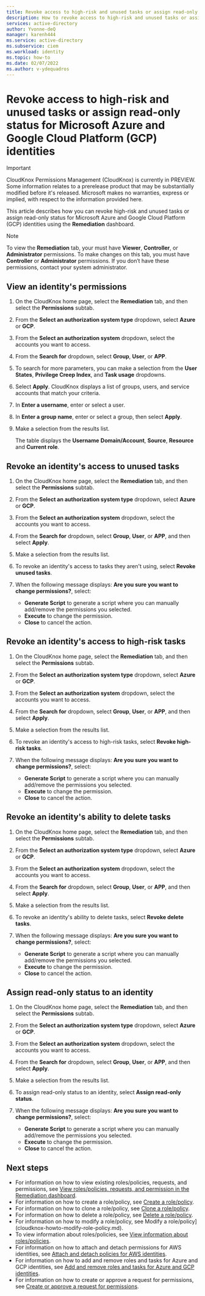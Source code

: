 ```yaml
---
title: Revoke access to high-risk and unused tasks or assign read-only status for Microsoft Azure and Google Cloud Platform (GCP) identities in the Remediation dashboard in CloudKnox Permissions Management
description: How to revoke access to high-risk and unused tasks or assign read-only status for Microsoft Azure and Google Cloud Platform (GCP) identities in the Remediation dashboard in CloudKnox Permissions Management.
services: active-directory
author: Yvonne-deQ
manager: karenh444
ms.service: active-directory
ms.subservice: ciem
ms.workload: identity
ms.topic: how-to
ms.date: 02/07/2022
ms.author: v-ydequadros
---
```


# Revoke access to high-risk and unused tasks or assign read-only status for Microsoft Azure and Google Cloud Platform (GCP) identities


> [!IMPORTANT]
> CloudKnox Permissions Management (CloudKnox) is currently in PREVIEW.
> Some information relates to a prerelease product that may be substantially modified before it's released. Microsoft makes no warranties, express or implied, with respect to the information provided here.

This article describes how you can revoke high-risk and unused tasks or assign read-only status for Microsoft Azure and Google Cloud Platform (GCP) identities using the **Remediation** dashboard.

> [!NOTE]
> To view the **Remediation** tab, your must have **Viewer**, **Controller**, or **Administrator** permissions. To make changes on this tab, you must have **Controller** or **Administrator** permissions. If you don’t have these permissions, contact your system administrator.

## View an identity's permissions

1. On the CloudKnox home page, select the **Remediation** tab, and then select the **Permissions** subtab.
1. From the **Select an authorization system type** dropdown, select **Azure** or **GCP**.
1. From the **Select an authorization system** dropdown, select the accounts you want to access.
1. From the **Search for** dropdown, select **Group**, **User**, or **APP**.
1. To search for more parameters, you can make a selection from the **User States**, **Privilege Creep Index**, and **Task usage** dropdowns.
1. Select **Apply**.
    CloudKnox displays a list of groups, users, and service accounts that match your criteria.
1. In **Enter a username**, enter or select a user.
1. In **Enter a group name**, enter or select a group, then select **Apply**.
1. Make a selection from the results list.

    The table displays the **Username** **Domain/Account**, **Source**, **Resource** and **Current role**.


## Revoke an identity's access to unused tasks

1. On the CloudKnox home page, select the **Remediation** tab, and then select the **Permissions** subtab.
1. From the **Select an authorization system type** dropdown, select **Azure** or **GCP**.
1. From the **Select an authorization system** dropdown, select the accounts you want to access.
1. From the **Search for** dropdown, select **Group**, **User**, or **APP**, and then select **Apply**.
1. Make a selection from the results list.

1. To revoke an identity's access to tasks they aren't using, select **Revoke unused tasks**.
1. When the following message displays: **Are you sure you want to change permissions?**, select: 
    - **Generate Script** to generate a script where you can manually add/remove the permissions you selected.
    - **Execute** to change the permission.
    - **Close** to cancel the action.

## Revoke an identity's access to high-risk tasks

1. On the CloudKnox home page, select the **Remediation** tab, and then select the **Permissions** subtab.
1. From the **Select an authorization system type** dropdown, select **Azure** or **GCP**.
1. From the **Select an authorization system** dropdown, select the accounts you want to access.
1. From the **Search for** dropdown, select **Group**, **User**, or **APP**, and then select **Apply**.
1. Make a selection from the results list.

1. To revoke an identity's access to high-risk tasks, select **Revoke high-risk tasks**.
1. When the following message displays: **Are you sure you want to change permissions?**, select: 
    - **Generate Script** to generate a script where you can manually add/remove the permissions you selected.
    - **Execute** to change the permission.
    - **Close** to cancel the action.

## Revoke an identity's ability to delete tasks

1. On the CloudKnox home page, select the **Remediation** tab, and then select the **Permissions** subtab.
1. From the **Select an authorization system type** dropdown, select **Azure** or **GCP**.
1. From the **Select an authorization system** dropdown, select the accounts you want to access.
1. From the **Search for** dropdown, select **Group**, **User**, or **APP**, and then select **Apply**.
1. Make a selection from the results list.

1. To revoke an identity's ability to delete tasks, select **Revoke delete tasks**.
1. When the following message displays: **Are you sure you want to change permissions?**, select: 
    - **Generate Script** to generate a script where you can manually add/remove the permissions you selected.
    - **Execute** to change the permission.
    - **Close** to cancel the action.

## Assign read-only status to an identity

1. On the CloudKnox home page, select the **Remediation** tab, and then select the **Permissions** subtab.
1. From the **Select an authorization system type** dropdown, select **Azure** or **GCP**.
1. From the **Select an authorization system** dropdown, select the accounts you want to access.
1. From the **Search for** dropdown, select **Group**, **User**, or **APP**, and then select **Apply**.
1. Make a selection from the results list.

1. To assign read-only status to an identity, select **Assign read-only status**.
1. When the following message displays: **Are you sure you want to change permissions?**, select: 
    - **Generate Script** to generate a script where you can manually add/remove the permissions you selected.
    - **Execute** to change the permission.
    - **Close** to cancel the action.
    

## Next steps

- For information on how to view existing roles/policies, requests, and permissions, see [View roles/policies, requests, and permission in the Remediation dashboard](cloudknox-ui-remediation.md).
- For information on how to create a role/policy, see [Create a role/policy](cloudknox-howto-create-role-policy.md).
- For information on how to clone a role/policy, see [Clone a role/policy](cloudknox-howto-clone-role-policy.md).
- For information on how to delete a role/policy, see [Delete a role/policy](cloudknox-howto-delete-role-policy.md).
- For information on how to modify a role/policy, see Modify a role/policy](cloudknox-howto-modify-role-policy.md).
- To view information about roles/policies, see [View information about roles/policies](cloudknox-howto-view-role-policy.md).
- For information on how to attach and detach permissions for AWS identities, see [Attach and detach policies for AWS identities](cloudknox-howto-attach-detach-permissions.md).
- For information on how to add and remove roles and tasks for Azure and GCP identities, see [Add and remove roles and tasks for Azure and GCP identities](cloudknox-howto-attach-detach-permissions.md).
- For information on how to create or approve a request for permissions, see [Create or approve a request for permissions](cloudknox-howto-create-approve-privilege-request.md).